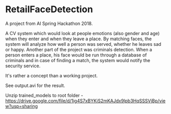 # RetailFaceDetection

A project from AI Spring Hackathon 2018.

A CV system which would look at people emotions (also gender and age) when they enter and when they leave a place. By matching faces, the system will analyze how well a person was served, whether he leaves sad or happy. Another part of the project was criminals detection. When a person enters a place, his face would be run through a database of criminals and in case of finding a match, the system would notify the security service.

It's rather a concept than a working project.

See output.avi for the result. 

Unzip trained_models to root folder - https://drive.google.com/file/d/1ig4S7xBYKiS2mKAJdx9lpb3HqSSSVjBp/view?usp=sharing

